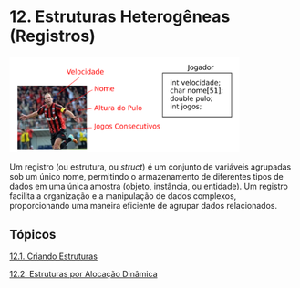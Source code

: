 # 12. Estruturas Heterogêneas (Registros)

<img src="images/estruturas.png" width="80%" height="80%">

Um registro (ou estrutura, ou *struct*) é um conjunto de variáveis agrupadas sob um único nome, permitindo o armazenamento de diferentes tipos de dados em uma única amostra (objeto, instância, ou entidade). Um registro facilita a organização e a manipulação de dados complexos, proporcionando uma maneira eficiente de agrupar dados relacionados.

## Tópicos

[12.1. Criando Estruturas](definicao.md)

[12.2. Estruturas por Alocação Dinâmica](dynamic_structs.md)
